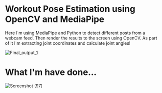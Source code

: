 # Workout Pose Estimation using OpenCV and MediaPipe
Here I'm using MediaPipe and Python to detect different posts from a webcam feed. 
Then render the results to the screen using OpenCV. 
As part of it I'm extracting joint coordinates and calculate joint angles! 


![Final_output_1](https://user-images.githubusercontent.com/68725514/153804124-6315136f-ea28-48e7-9b51-e80bc6580dea.gif)

# What I'm have done...
![Screenshot (97)](https://user-images.githubusercontent.com/68725514/157215778-5769d8ea-b737-4748-8606-0475ffbbfde1.png)
